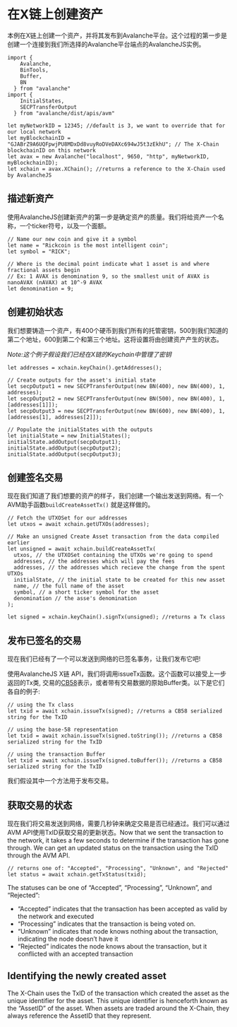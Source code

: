 # 在X链上创建资产

本例在X链上创建一个资产，并将其发布到Avalanche平台。这个过程的第一步是创建一个连接到我们所选择的Avalanche平台端点的AvalancheJS实例。

```text
import {
    Avalanche,
    BinTools,
    Buffer,
    BN
  } from "avalanche" 
import {
    InitialStates,
    SECPTransferOutput
  } from "avalanche/dist/apis/avm"

let myNetworkID = 12345; //default is 3, we want to override that for our local network
let myBlockchainID = "GJABrZ9A6UQFpwjPU8MDxDd8vuyRoDVeDAXc694wJ5t3zEkhU"; // The X-Chain blockchainID on this network
let avax = new Avalanche("localhost", 9650, "http", myNetworkID, myBlockchainID);
let xchain = avax.XChain(); //returns a reference to the X-Chain used by AvalancheJS
```

## 描述新资产

使用AvalancheJS创建新资产的第一步是确定资产的质量。我们将给资产一个名称，一个ticker符号，以及一个面额。

```text
// Name our new coin and give it a symbol
let name = "Rickcoin is the most intelligent coin";
let symbol = "RICK";

// Where is the decimal point indicate what 1 asset is and where fractional assets begin
// Ex: 1 AVAX is denomination 9, so the smallest unit of AVAX is nanoAVAX (nAVAX) at 10^-9 AVAX
let denomination = 9;
```

## 创建初始状态

我们想要铸造一个资产，有400个硬币到我们所有的托管密钥，500到我们知道的第二个地址，600到第二个和第三个地址。这将设置将由创建资产产生的状态。

_Note:这个例子假设我们已经在X链的Keychain中管理了密钥_

```text
let addresses = xchain.keyChain().getAddresses();

// Create outputs for the asset's initial state
let secpOutput1 = new SECPTransferOutput(new BN(400), new BN(400), 1, addresses);
let secpOutput2 = new SECPTransferOutput(new BN(500), new BN(400), 1, [addresses[1]]);
let secpOutput3 = new SECPTransferOutput(new BN(600), new BN(400), 1, [addresses[1], addresses[2]]);

// Populate the initialStates with the outputs
let initialState = new InitialStates();
initialState.addOutput(secpOutput1);
initialState.addOutput(secpOutput2);
initialState.addOutput(secpOutput3);
```

## 创建签名交易

现在我们知道了我们想要的资产的样子，我们创建一个输出发送到网络。有一个AVM助手函数`buildCreateAssetTx()` 就是这样做的。

```text
// Fetch the UTXOSet for our addresses
let utxos = await xchain.getUTXOs(addresses);

// Make an unsigned Create Asset transaction from the data compiled earlier
let unsigned = await xchain.buildCreateAssetTx(
  utxos, // the UTXOSet containing the UTXOs we're going to spend
  addresses, // the addresses which will pay the fees
  addresses, // the addresses which recieve the change from the spent UTXOs
  initialState, // the initial state to be created for this new asset 
  name, // the full name of the asset
  symbol, // a short ticker symbol for the asset
  denomination // the asse's denomination 
);

let signed = xchain.keyChain().signTx(unsigned); //returns a Tx class
```

## 发布已签名的交易

现在我们已经有了一个可以发送到网络的已签名事务，让我们发布它吧!

使用AvalancheJS X链 API，我们将调用issueTx函数。这个函数可以接受上一步返回的Tx类, 交易的[CB58](http://support.avalabs.org/en/articles/4587395-what-is-cb58)表示，或者带有交易数据的原始Buffer类。以下是它们各自的例子:

```text
// using the Tx class
let txid = await xchain.issueTx(signed); //returns a CB58 serialized string for the TxID
```

```text
// using the base-58 representation
let txid = await xchain.issueTx(signed.toString()); //returns a CB58 serialized string for the TxID
```

```text
// using the transaction Buffer
let txid = await xchain.issueTx(signed.toBuffer()); //returns a CB58 serialized string for the TxID
```

我们假设其中一个方法用于发布交易。

## 获取交易的状态 

现在我们将交易发送到网络，需要几秒钟来确定交易是否已经通过。我们可以通过AVM API使用TxID获取交易的更新状态。Now that we sent the transaction to the network, it takes a few seconds to determine if the transaction has gone through. We can get an updated status on the transaction using the TxID through the AVM API.

```text
// returns one of: "Accepted", "Processing", "Unknown", and "Rejected"
let status = await xchain.getTxStatus(txid);
```

The statuses can be one of “Accepted”, “Processing”, “Unknown”, and “Rejected”:

* “Accepted” indicates that the transaction has been accepted as valid by the network and executed
* “Processing” indicates that the transaction is being voted on.
* “Unknown” indicates that node knows nothing about the transaction, indicating the node doesn’t have it
* “Rejected” indicates the node knows about the transaction, but it conflicted with an accepted transaction

## Identifying the newly created asset <a id="identifying-the-newly-created-asset"></a>

The X-Chain uses the TxID of the transaction which created the asset as the unique identifier for the asset. This unique identifier is henceforth known as the “AssetID” of the asset. When assets are traded around the X-Chain, they always reference the AssetID that they represent.

<!--stackedit_data:
eyJoaXN0b3J5IjpbOTQ4MzA5MzI0LDIwOTk0ODA2NDZdfQ==
-->